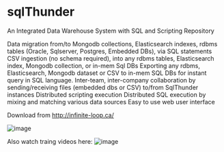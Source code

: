 # sqlThunder

An Integrated Data Warehouse System with SQL and Scripting Repository

Data migration from/to Mongodb collections, Elasticsearch indexes, rdbms tables (Oracle, Sqlserver, Postgres, Embedded DBs), via SQL statements
CSV ingestion (no schema required), into any rdbms tables, Elasticsearch index, Mongodb collection, or in-mem Sql DBs
Exporting any rdbms, Elasticsearch, Mongodb dataset or CSV to in-mem SQL DBs for instant query in SQL language.
Inter-team, inter-company collaboration by sending/receiving files (embedded dbs or CSV) to/from SqlThunder instances
Distributed scripting execution
Distributed SQL execution by mixing and matching various data sources
Easy to use web user interface

Download from http://infinite-loop.ca/

![image](https://user-images.githubusercontent.com/80181538/227396130-3b945f80-5f61-4af2-9baa-590bf37e5ad1.png)







Also watch traing videos here:
![image](https://user-images.githubusercontent.com/80181538/227396305-76d3d5ff-febe-4ebc-a040-d59c729c9e54.png)


